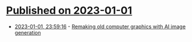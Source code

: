 # [Published on 2023-01-01](index.md)

* [2023-01-01, 23:59:16](https://news.ycombinator.com/item?id=34212564) - [Remaking old computer graphics with AI image generation](https://jalammar.github.io/ai-image-generation-tools/)
